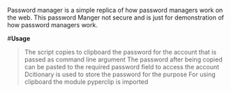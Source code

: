 Password manager is a simple replica of how password managers work on the web.
This password Manger not secure and is just for demonstration of how password managers work.

#**Usage**

> The script copies to clipboard the password for the account that is passed as command line argument
> The password after being copied can be pasted to the required password field to access the account
> Dcitionary is used to store the password for the purpose
> For using clipboard the module pyperclip is imported
